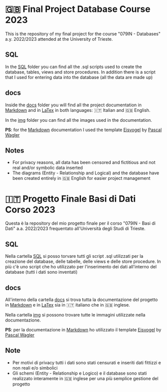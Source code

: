 # :gb: Final Project Database Course 2023

This is the repository of my final project for the course "079IN - Databases" a.y. 2022/2023 attended at the University of Trieste.

## SQL 

In the [SQL](./SQL/) folder you can find all the .sql scripts used to create the database, tables, views and store procedures. In addition there is a script that I used for entering data into the database (all the data are made up)

## docs

Inside the [docs](./docs/) folder you will find all the project documentation in [Markdown](./docs/Markdown/) and in [LaTex](./docs/LaTex/) in both languages: :it: Italian and :gb: English.

In the [img](./docs/img/) folder you can find all the images used in the documentation.

**PS**: for the [Markdown](./docs/Markdown/) documentation I used the template [Eisvogel](https://github.com/Wandmalfarbe/pandoc-latex-template) by [Pascal Wagler](https://github.com/Wandmalfarbe/)

## Notes

* For privacy reasons, all data has been censored and fictitious and not real and/or symbolic data inserted
* The diagrams (Entity - Relationship and Logical) and the database have been created entirely in :gb: English for easier project management

# :it: Progetto Finale Basi di Dati Corso 2023

Questa è la repository del mio progetto finale per il corso "079IN - Basi di Dati" a.a. 2022/2023 frequentato all'Università degli Studi di Trieste.

## SQL 

Nella cartella [SQL](./SQL/) si posso torvare tutti gli script .sql utilizzati per la creazione del database, delle tabelle, delle views e delle store procedure. In più c'è uno script che ho utilizzato per l'inserimento dei dati all'interno del database (tutti i dati sono inventati)

## docs

All'interno della cartella [docs](./docs/) si trova tutta la documentazione del progetto in [Markdown](./docs/Markdown/) e in [LaTex](./docs/LaTex/) sia in :it: italiano che in :gb: inglese.

Nella cartella [img](./docs/img/) si possono trovare tutte le immagini utilizzate nella documentazione.

**PS**: per la documentazione in [Markdown](./docs/Markdown/) ho utilizzato il template [Eisvogel](https://github.com/Wandmalfarbe/pandoc-latex-template) by [Pascal Wagler](https://github.com/Wandmalfarbe/)

## Note

* Per motivi di privacy tutti i dati sono stati censurati e inseriti dati fittizzi e non reali e/o simbolici
* Gli schemi (Entity - Relationship e Logico) e il database sono stati realizzato interamente in :gb: inglese per una più semplice gestione del progetto